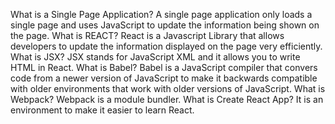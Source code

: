 What is a Single Page Application?
A single page application only loads a single page and uses JavaScript to update the information being shown on the page.
What is REACT?
React is a Javascript Library that allows developers to update the information displayed on the page very efficiently.
What is JSX?
JSX stands for JavaScript XML and it allows you to write HTML in React.
What is Babel?
Babel is a JavaScript compiler that convers code from a newer version of JavaScript to make it backwards compatible with older environments that work with older versions of JavaScript.
What is Webpack?
Webpack is a module bundler.
What is Create React App?
It is an environment to make it easier to learn React.